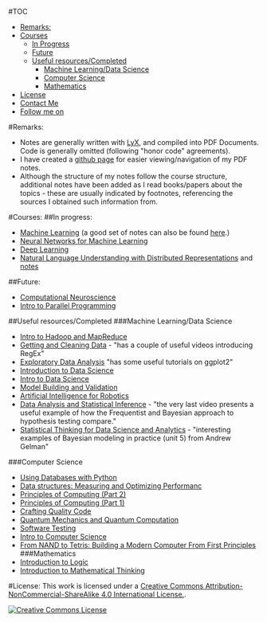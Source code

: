 #TOC
- [Remarks:](#remark)
- [Courses](#courses)
	- [In Progress](#in-progress)
	- [Future](#future)
	- [Useful resources/Completed](#useful-resources-completed)
		- [Machine Learning/Data Science](#machine-learning-data-science)
		- [Computer Science](#computer-science)
		- [Mathematics](#mathematics)
- [License](#license)
- [Contact Me](#contact-me)
- [Follow me on](#follow-me-on)

#<a name="remarks">Remarks</a>:
- Notes are generally written with [LyX](http://www.lyx.org/), and compiled into PDF Documents. Code is generally omitted (following "honor code" agreements).
- I have created a [github page](http://andyandy1992.github.io/MyMOOCs/) for easier viewing/navigation of my PDF notes.
- Although the structure of my notes follow the course structure, additional notes have been added as I read books/papers about the topics - these are usually indicated by footnotes, referencing the sources I obtained such information from.

#<a name="courses">Courses</a>:
##<a name="in-progress">In progress</a>:
- [Machine Learning](https://www.coursera.org/learn/machine-learning) (a good set of notes can also be found [here](http://www.holehouse.org/mlclass/).)
- [Neural Networks for Machine Learning](https://www.coursera.org/course/neuralnets)
- [Deep Learning](https://www.udacity.com/course/deep-learning--ud730)
- [Natural Language Understanding with Distributed Representations](http://www.kyunghyuncho.me/home/courses/ds-ga-3001-fall-2015) and [notes](http://arxiv.org/pdf/1511.07916v1.pdf)

##<a name="future">Future</a>:
 - [Computational Neuroscience](https://www.coursera.org/course/compneuro)
 - [Intro to Parallel Programming](https://www.udacity.com/course/intro-to-parallel-programming--cs344)
 
##<a name="#useful-resources-completed">Useful resources/Completed</a>
###<a name="machine-learning-data-science">Machine Learning/Data Science</a>
 - [Intro to Hadoop and MapReduce](https://www.udacity.com/wiki/ud617)
 - [Getting and Cleaning Data](https://www.coursera.org/course/getdata) - "has a couple of useful videos introducing RegEx"
 - [Exploratory Data Analysis](https://class.coursera.org/exdata-033/lecture) "has some useful tutorials on ggplot2"
 - [Introduction to Data Science](https://www.coursera.org/course/datasci)
 - [Intro to Data Science](https://www.udacity.com/course/intro-to-data-science--ud359)
 - [Model Building and Validation](https://www.udacity.com/course/viewer#!/c-ud919/l-3101638665/m-3074268844)
 - [Artificial Intelligence for Robotics](https://www.udacity.com/course/artificial-intelligence-for-robotics--cs373)
 - [Data Analysis and Statistical Inference](https://www.coursera.org/course/statistics) - "the very last video presents a useful example of how the Frequentist and Bayesian approach to hypothesis testing compare."
 - [Statistical Thinking for Data Science and Analytics](https://www.edx.org/course/statistical-thinking-data-science-columbiax-ds101x) - "interesting examples of Bayesian modeling in practice (unit 5) from Andrew Gelman"

###<a name="computer-science">Computer Science</a>
 - [Using Databases with Python](https://www.coursera.org/learn/python-databases)
 - [Data structures: Measuring and Optimizing Performanc](https://www.coursera.org/learn/data-structures-optimizing-performance)
 - [Principles of Computing (Part 2)](https://class.coursera.org/principlescomputing2-004/lecture)
 - [Principles of Computing (Part 1)](https://class.coursera.org/principlescomputing1-004/lecture)
 - [Crafting Quality Code](https://www.coursera.org/course/programming2)
 - [Quantum Mechanics and Quantum Computation](https://www.edx.org/course/quantum-mechanics-quantum-computation-uc-berkeleyx-cs-191x)
 - [Software Testing](https://www.udacity.com/course/software-testing--cs258)
 - [Intro to Computer Science](https://www.udacity.com/course/intro-to-computer-science--cs101)
 - [From NAND to Tetris: Building a Modern Computer From First Principles](http://www.nand2tetris.org/)
###<a name="mathematics">Mathematics</a>
 - [Introduction to Logic](https://www.coursera.org/course/intrologic)
 - [Introduction to Mathematical Thinking](https://www.coursera.org/course/maththink)

#<a name="license">License</a>:
This work is licensed under a [Creative Commons Attribution-NonCommercial-ShareAlike 4.0 International License.][by-nc-sa].

[![Creative Commons License][by-nc-sa-img]][by-nc-sa]

[by-nc-sa]: http://creativecommons.org/licenses/by-nc-sa/4.0/
[by-nc-sa-img]: http://licensebuttons.net/l/by-nc-sa/4.0/88x31.png
